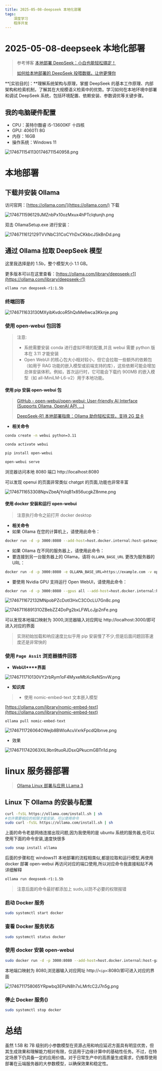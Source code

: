 ```yaml
---
title: 2025-05-08-deepseek 本地化部署
tags: 
    深度学习
    程序开发
---
```


# 2025-05-08-deepseek 本地化部署

> 参考博客
> [本地部署 DeepSeek：小白也能轻松搞定！](https://www.cnblogs.com/xiezhr/p/18712410)
>
> [如何给本地部署的 DeepSeek 投喂数据，让他更懂你](https://www.cnblogs.com/xiezhr/p/18714692)

**[实验目的]：**理解系统架构与原理，掌握 DeepSeek 的基本工作原理、内部架构和检索机制，了解其在大规模语义检索中的优势。学习如何在本地环境中部署和调试 DeepSeek 系统，包括环境配置、依赖安装、参数调优等关键步骤。

## **我的电脑硬件配置**

- CPU：英特尔酷睿 i5-13600KF 十四核
- GPU:  4060TI 8G
- 内存：16GB
- 操作系统：Windows 11

![17467115411301746711540958.png](https://fastly.jsdelivr.net/gh/tkzzzzzz6/imagehost@main/blog/17467115411301746711540958.png)

# 本地部署

## **下载并安装 Ollama**

访问官网：[https://ollama.com/](https://ollama.com/) 下载

![1746711596129JMZnbPx10ozMxux4hPTcIqtunjh.png](https://fastly.jsdelivr.net/gh/tkzzzzzz6/imagehost@main/blog/1746711596129JMZnbPx10ozMxux4hPTcIqtunjh.png)

双击 OllamaSetup.exe 进行安装：

![1746711612129TVVNbC31CoCYhDxCKkbcJSkBnDd.png](https://fastly.jsdelivr.net/gh/tkzzzzzz6/imagehost@main/blog/1746711612129TVVNbC31CoCYhDxCKkbcJSkBnDd.png)

## **通过 Ollama 拉取 DeepSeek 模型**

这里我选择是的 1.5b，整个模型大小 1.1 GB。

更多版本可以在这里查看：[https://ollama.com/library/deepseek-r1](https://ollama.com/library/deepseek-r1)

```bash
ollama run deepseek-r1:1.5b
```

### 终端回答

![1746711633130MXyibKvdcoR5hQxMe6wca3Kknje.png](https://fastly.jsdelivr.net/gh/tkzzzzzz6/imagehost@main/blog/1746711633130MXyibKvdcoR5hQxMe6wca3Kknje.png)

### 使用 open-webui 包回答

> 注意:
>
> - 系统需要安装 conda 进行虚拟环境的配置,并且 webui 需要 python 版本在 3.11 才能安装
> - Open WebUI 的核心包大小相对较小，但它会拉取一些额外的依赖包（如用于 RAG 功能的嵌入模型或前端支持的库），这些依赖可能会增加总体安装体积。例如，首次运行时，它可能会下载约 900MB 的嵌入模型（如 all-MiniLM-L6-v2）用于本地功能。

#### 使用 pip 安装 open-webui 包

> [GitHub - open-webui/open-webui: User-friendly AI Interface (Supports Ollama, OpenAI API, ...)](https://github.com/open-webui/open-webui)
>
> [DeepSeek-R1 本地部署指南：Ollama 助你轻松实现，支持 2G 显卡](https://zhuanlan.zhihu.com/p/20642808493)

- **相关命令**

```bash
conda create -n webui python=3.11

conda activate webui

pip install open-webui

open-webui serve
```

浏览器访问本地 8080 端口 http://localhost:8080

可以发现 openui 的页面非常类似 chatgpt 的页面,功能也非常丰富

![1746711653308NpvZbeAjYolqB1x856ucgkZ8nme.png](https://fastly.jsdelivr.net/gh/tkzzzzzz6/imagehost@main/blog/1746711653308NpvZbeAjYolqB1x856ucgkZ8nme.png)

#### 使用 docker 安装和运行 open-webui

> 注意执行命令之前打开 docker desktop

- **相关命令**
- 如果 Ollama 在您的计算机上，请使用此命令：

```bash
docker run -d -p 3000:8080 --add-host=host.docker.internal:host-gateway -v open-webui:/app/backend/data --name open-webui --restart always ghcr.io/open-webui/open-webui:main
```

- 如果 Ollama 在不同的服务器上，请使用此命令：
- 要连接到另一台服务器上的 Ollama，请将 `OLLAMA_BASE_URL` 更改为服务器的 URL：

```bash
docker run -d -p 3000:8080 -e OLLAMA_BASE_URL=https://example.com -v open-webui:/app/backend/data --name open-webui --restart always ghcr.io/open-webui/open-webui:main
```

- 要使用 Nvidia GPU 支持运行 Open WebUI，请使用此命令：

```bash
docker run -d -p 3000:8080 --gpus all --add-host=host.docker.internal:host-gateway -v open-webui:/app/backend/data --name open-webui --restart always ghcr.io/open-webui/open-webui:cuda
```

![1746711672132MNpobPZcDotI3HxC3COcLU7Gn8c.png](https://fastly.jsdelivr.net/gh/tkzzzzzz6/imagehost@main/blog/1746711672132MNpobPZcDotI3HxC3COcLU7Gn8c.png)

![1746711689131OZBebZZ4DoPg2bxLFWLcJjp2nFe.png](https://fastly.jsdelivr.net/gh/tkzzzzzz6/imagehost@main/blog/1746711689131OZBebZZ4DoPg2bxLFWLcJjp2nFe.png)

可以发现本地端口映射为 3000,浏览器输入对应网址 http://localhost:3000/即可进入对应的界面

> 实测初始加载和响应速度比似乎用 pip 安装慢了不少,但是后面问题回答速度还是非常快的

### 使用 `Page Assit` 浏览器插件回答

- **WebUI****界面**

![1746711710130VY2rbRym1oF4MyxeMbXcReNSnvW.png](https://fastly.jsdelivr.net/gh/tkzzzzzz6/imagehost@main/blog/1746711710130VY2rbRym1oF4MyxeMbXcReNSnvW.png)

- **知识库**

> - 使用 nomic-embed-text 文本嵌入模型

[https://ollama.com/library/nomic-embed-text](https://ollama.com/library/nomic-embed-text)

```bash
ollama pull nomic-embed-text
```

![1746711726064OWejb8BWloAcuVxrkFpcdQIbnve.png](https://fastly.jsdelivr.net/gh/tkzzzzzz6/imagehost@main/blog/1746711726064OWejb8BWloAcuVxrkFpcdQIbnve.png)

- 效果

![1746711742063XIL9bn9tuoRJDsxQPkucmGBTn1d.png](https://fastly.jsdelivr.net/gh/tkzzzzzz6/imagehost@main/blog/1746711742063XIL9bn9tuoRJDsxQPkucmGBTn1d.png)

# linux 服务器部署

> [Ollama Linux 部署与应用 LLama 3](https://zhuanlan.zhihu.com/p/694331045)

## Linux 下 Ollama 的安装与配置

```bash
curl -fsSL https://ollama.com/install.sh | sh
#也许需要相应的权限才能安装，可以使用命令
sudo curl -fsSL https://ollama.com/install.sh | sh
```

上面的命令老是网络连接出现问题,因为我使用的是 ubuntu 系统的服务器,也可以使用下面的命令安装,速度快很多

```bash
sudo snap install ollama
```

后面的步骤和在 windows11 本地部署的流程相类似,都是拉取和运行模型,再使用 docker 部署 open-webui 再访问对应的端口使用,所以对应命令我直接粘贴不再详细解释

```bash
ollama run deepseek-r1:1.5b
```

> 注意后面的命令最好都添加上 sudo,以防不必要的权限报错

### 启动 Docker 服务

```bash
sudo systemctl start docker
```

### 查看 Docker 服务状态

```bash
sudo systemctl status docker
```

### 使用 docker 安装 open-webui

```bash
sudo docker run -d -p 3000:8080 --add-host=host.docker.internal:host-gateway -v open-webui:/app/backend/data --name open-webui --restart always ghcr.io/open-webui/open-webui:main
```

本地端口映射为 8080,浏览器输入对应网址 http://`<ip>`:8080/即可进入对应的界面

![1746711758065YRpwbq3EPoN8h7xLMrfcC2J7n5g.png](https://fastly.jsdelivr.net/gh/tkzzzzzz6/imagehost@main/blog/1746711758065YRpwbq3EPoN8h7xLMrfcC2J7n5g.png)

### 停止 Docker 服务()

```bash
sudo systemctl stop docker
```

# 总结

虽然 1.5B 和 7B 级别的小参数模型在资源占用和响应延迟方面具有明显优势，但其生成效果和理解能力相对有限，仅适用于边缘计算中的基础性任务。不过，在特定场景下仍具备一定的应用价值。对于日常生产中的高质量生成需求，仍推荐使用部署在云端服务器的大参数模型，以确保效果和稳定性。

